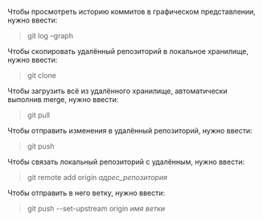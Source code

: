 Чтобы просмотреть историю коммитов в графическом представлении, нужно ввести:

> git log –graph

Чтобы скопировать удалённый репозиторий в локальное хранилище, нужно ввести:

> git clone

Чтобы загрузить всё из удалённого хранилище, автоматически выполнив merge, нужно ввести:

> git pull

Чтобы отправить изменения в удалённый репозиторий, нужно ввести:

> git push

Чтобы связать локальный репозиторий с удалённым, нужно ввести:

> git remote add origin *адрес_репозитория*

Чтобы отправить в него ветку, нужно ввести:

> git push --set-upstream origin *имя ветки*